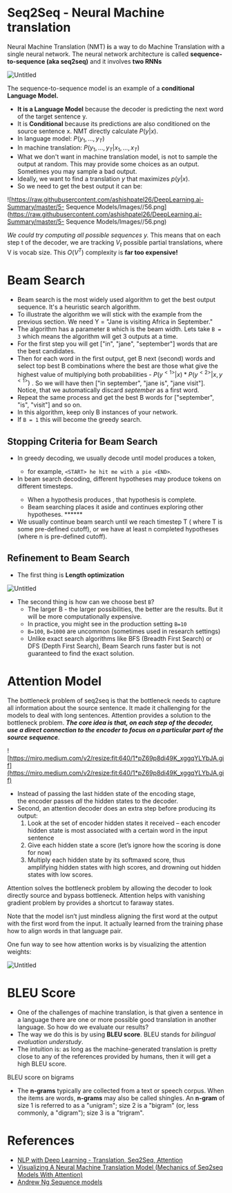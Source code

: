 # Seq2Seq - Neural Machine translation

Neural Machine Translation (NMT) **i**s a way to do Machine Translation with a single neural network. The neural network architecture is called **sequence-to-sequence (aka seq2seq)** and it involves **two RNNs**

![Untitled](Seq2Seq%20-%20Neural%20Machine%20translation%201c5f8ad2025a434bae890fa15fd816c6/Untitled.png)

The sequence-to-sequence model is an example of a **conditional Language Model.** 

- **It is a Language Model** because the decoder is predicting the next word of the target sentence y.
- It is **Conditional** because its predictions are also conditioned on the source sentence x. NMT directly calculate $P(y|x)$.
- In language model: $P(y_1, ..., y_{T})$
- In machine translation: $P(y_1, ..., y_{T}|x_1, ...,x_T)$
- What we don't want in machine translation model, is not to sample the output at random. This may provide some choices as an output. Sometimes you may sample a bad output.
- Ideally, we want to find a translation $y$  that maximizes $p(y | x)$.
- So we need to get the best output it can be:

![https://raw.githubusercontent.com/ashishpatel26/DeepLearning.ai-Summary/master/5- Sequence Models/Images//56.png](https://raw.githubusercontent.com/ashishpatel26/DeepLearning.ai-Summary/master/5- Sequence Models/Images//56.png)

*We could try computing all possible sequences y.* This means that on each step t of the decoder, we are tracking $V_t$ possible partial translations, where V is vocab size. This $O(V^T)$ complexity is **far too expensive!**

# Beam Search

- Beam search is the most widely used algorithm to get the best output sequence. It's a heuristic search algorithm.
- To illustrate the algorithm we will stick with the example from the previous section. We need Y = "Jane is visiting Africa in September."
- The algorithm has a parameter `B` which is the beam width. Lets take `B = 3` which means the algorithm will get 3 outputs at a time.
- For the first step you will get ["in", "jane", "september"] words that are the best candidates.
- Then for each word in the first output, get B next (second) words and select top best B combinations where the best are those what give the highest value of multiplying both probabilities - $P(y^{<1>}|x)*P(y^{<2>}|x, y^{<1>})$ . So we will have then ["in september", "jane is", "jane visit"]. Notice, that we automatically discard *september* as a first word.
- Repeat the same process and get the best B words for ["september", "is", "visit"] and so on.
- In this algorithm, keep only B instances of your network.
- If `B = 1` this will become the greedy search.

## Stopping Criteria for Beam Search

- In greedy decoding, we usually decode until model produces a <END> token,
    - for example, `<START> he hit me with a pie <END>`.
- In beam search decoding, different hypotheses may produce <END> tokens on different timesteps.
    - When a hypothesis produces <END>, that hypothesis is complete.
    - Beam searching places it aside and continues exploring other hypotheses. ******
- We usually continue beam search until we reach timestep T ( where T is some pre-defined cutoff), or we have at least n completed hypotheses (where n is pre-defined cutoff).

## Refinement to Beam Search

- The first thing is **Length optimization**

![Untitled](Seq2Seq%20-%20Neural%20Machine%20translation%201c5f8ad2025a434bae890fa15fd816c6/Untitled%201.png)

- The second thing is how can we choose best `B`?
    - The larger B - the larger possibilities, the better are the results. But it will be more computationally expensive.
    - In practice, you might see in the production setting `B=10`
    - `B=100`, `B=1000` are uncommon (sometimes used in research settings)
    - Unlike exact search algorithms like BFS (Breadth First Search) or DFS (Depth First Search), Beam Search runs faster but is not guaranteed to find the exact solution.

# Attention Model

The bottleneck problem of seq2seq is that the bottleneck needs to capture all information about the source sentence. It made it challenging for the models to deal with long sentences. Attention provides a solution to the bottleneck problem. ***The core idea is that, on each step of the decoder, use a direct connection to the encoder to focus on a particular part of the source sequence***.

![https://miro.medium.com/v2/resize:fit:640/1*pZ69p8di49K_xggqYLYbJA.gif](https://miro.medium.com/v2/resize:fit:640/1*pZ69p8di49K_xggqYLYbJA.gif)

- Instead of passing the last hidden state of the encoding stage, the encoder passes *all* the hidden states to the decoder.
- Second, an attention decoder does an extra step before producing its output:
    1. Look at the set of encoder hidden states it received – each encoder hidden state is most associated with a certain word in the input sentence
    2. Give each hidden state a score (let’s ignore how the scoring is done for now)
    3. Multiply each hidden state by its softmaxed score, thus amplifying hidden states with high scores, and drowning out hidden states with low scores.

Attention solves the bottleneck problem by allowing the decoder to look directly source and bypass bottleneck. Attention helps with vanishing gradient problem by provides a shortcut to faraway states.

Note that the model isn’t just mindless aligning the first word at the output with the first word from the input. It actually learned from the training phase how to align words in that language pair.

One fun way to see how attention works is by visualizing the attention weights:

![Untitled](Seq2Seq%20-%20Neural%20Machine%20translation%201c5f8ad2025a434bae890fa15fd816c6/Untitled%202.png)

# BLEU Score

- One of the challenges of machine translation, is that given a sentence in a language there are one or more possible good translation in another language. So how do we evaluate our results?
- The way we do this is by using **BLEU score**. BLEU stands for *bilingual evaluation understudy*.
- The intuition is: as long as the machine-generated translation is pretty close to any of the references provided by humans, then it will get a high BLEU score.

BLEU score on bigrams

- The **n-grams** typically are collected from a text or speech corpus. When the items are words, **n-grams** may also be called shingles. An **n-gram** of size 1 is referred to as a "unigram"; size 2 is a "bigram" (or, less commonly, a "digram"); size 3 is a "trigram".

# References

- [NLP with Deep Learning - Translation, Seq2Seq, Attention](https://youtu.be/XXtpJxZBa2c?si=38VXFikr2eiAcjbf)
- [Visualizing A Neural Machine Translation Model (Mechanics of Seq2seq Models With Attention)](https://jalammar.github.io/visualizing-neural-machine-translation-mechanics-of-seq2seq-models-with-attention/)
- [Andrew Ng Sequence models](https://www.youtube.com/watch?v=S7oA5C43Rbc)